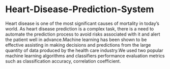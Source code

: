 # Heart-Disease-Prediction-System
Heart disease is one of the most significant causes of mortality in today’s world. As heart disease prediction is a complex task, there is a need to automate the prediction process to avoid risks associated with it and alert the patient well in advance.Machine learning has been shown to be effective assisting in making decisions and predictions from the large quantity of data produced by the health care industry.We used two popular machine learning algorithms and classifiers performance evaluation metrics such as classification accuracy, correlation coefficient.
